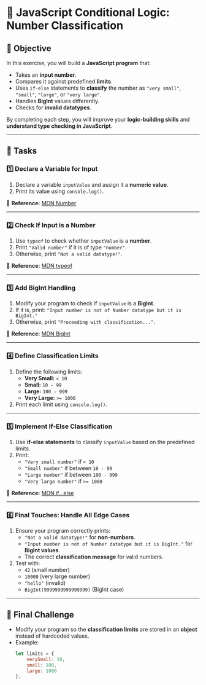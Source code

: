 # 📝 JavaScript Conditional Logic: Number Classification  

## 🎯 Objective  
In this exercise, you will build a **JavaScript program** that:  
- Takes an **input number**.  
- Compares it against predefined **limits**.  
- Uses `if-else` statements to **classify** the number as `"very small"`, `"small"`, `"large"`, or `"very large"`.  
- Handles **BigInt** values differently.  
- Checks for **invalid datatypes**.  

By completing each step, you will improve your **logic-building skills** and **understand type checking in JavaScript**.  

---

## 📌 **Tasks**

### **1️⃣ Declare a Variable for Input**
1. Declare a variable `inputValue` and assign it a **numeric value**.  
2. Print its value using `console.log()`.  

📖 **Reference:** [MDN Number](https://developer.mozilla.org/en-US/docs/Web/JavaScript/Reference/Global_Objects/Number)  

---

### **2️⃣ Check If Input is a Number**
1. Use `typeof` to check whether `inputValue` is a **number**.  
2. Print `"Valid number"` if it is of type `"number"`.  
3. Otherwise, print `"Not a valid datatype!"`.  

📖 **Reference:** [MDN typeof](https://developer.mozilla.org/en-US/docs/Web/JavaScript/Reference/Operators/typeof)  

---

### **3️⃣ Add BigInt Handling**
1. Modify your program to check if `inputValue` is a **BigInt**.  
2. If it is, print: `"Input number is not of Number datatype but it is BigInt."`  
3. Otherwise, print `"Proceeding with classification..."`.  

📖 **Reference:** [MDN BigInt](https://developer.mozilla.org/en-US/docs/Web/JavaScript/Reference/Global_Objects/BigInt)  

---

### **4️⃣ Define Classification Limits**
1. Define the following limits:  
   - **Very Small:** `< 10`  
   - **Small:** `10 - 99`  
   - **Large:** `100 - 999`  
   - **Very Large:** `>= 1000`  
2. Print each limit using `console.log()`.  

---

### **5️⃣ Implement If-Else Classification**
1. Use **if-else statements** to classify `inputValue` based on the predefined limits.  
2. Print:  
   - `"Very small number"` if `< 10`  
   - `"Small number"` if between `10 - 99`  
   - `"Large number"` if between `100 - 999`  
   - `"Very large number"` if `>= 1000`  

📖 **Reference:** [MDN if...else](https://developer.mozilla.org/en-US/docs/Web/JavaScript/Reference/Statements/if...else)  

---

### **6️⃣ Final Touches: Handle All Edge Cases**
1. Ensure your program correctly prints:  
   - `"Not a valid datatype!"` for **non-numbers**.  
   - `"Input number is not of Number datatype but it is BigInt."` for **BigInt values**.  
   - The correct **classification message** for valid numbers.  
2. Test with:  
   - `42` (small number)  
   - `10000` (very large number)  
   - `"hello"` (invalid)  
   - `BigInt(9999999999999999)` (BigInt case)  

---

## 🎯 **Final Challenge**
- Modify your program so the **classification limits** are stored in an **object** instead of hardcoded values.  
- Example:  
  ```js
  let limits = {
      verySmall: 10,
      small: 100,
      large: 1000
  };
